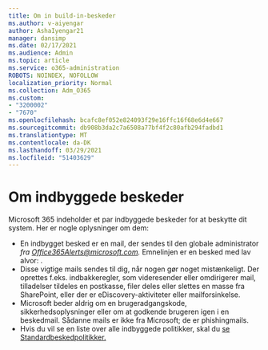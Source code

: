 ```yaml
---
title: Om in build-in-beskeder
ms.author: v-aiyengar
author: AshaIyengar21
manager: dansimp
ms.date: 02/17/2021
ms.audience: Admin
ms.topic: article
ms.service: o365-administration
ROBOTS: NOINDEX, NOFOLLOW
localization_priority: Normal
ms.collection: Adm_O365
ms.custom:
- "3200002"
- "7670"
ms.openlocfilehash: bcafc8ef052e824093f29e16ffc16f68e6d4e667
ms.sourcegitcommit: db908b3da2c7a6508a77bf4f2c80afb294fadbd1
ms.translationtype: MT
ms.contentlocale: da-DK
ms.lasthandoff: 03/29/2021
ms.locfileid: "51403629"
---
```

# <a name="about-built-in-alerts"></a>Om indbyggede beskeder

Microsoft 365 indeholder et par indbyggede beskeder for at beskytte dit system. Her er nogle oplysninger om dem:

- En indbygget besked er en mail, der sendes til den globale administrator *fra Office365Alerts@microsoft.com.* Emnelinjen er en besked med lav alvor: <name of alert policy> .
- Disse vigtige mails sendes til dig, når nogen gør noget mistænkeligt. Der oprettes f.eks. indbakkeregler, som videresender eller omdirigerer mail, tilladelser tildeles en postkasse, filer deles eller slettes en masse fra SharePoint, eller der er eDiscovery-aktiviteter eller mailforsinkelse.
- Microsoft beder aldrig om en brugeradgangskode, sikkerhedsoplysninger eller om at godkende brugeren igen i en beskedmail. Sådanne mails er ikke fra Microsoft; de er phishingmails.
- Hvis du vil se en liste over alle indbyggede politikker, skal du [se Standardbeskedpolitikker.](https://go.microsoft.com/fwlink/?linkid=2103170)